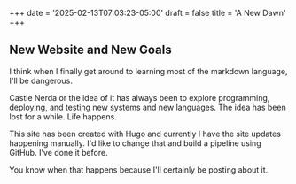 +++
date = '2025-02-13T07:03:23-05:00'
draft = false
title = 'A New Dawn'
+++
## New Website and New Goals

I think when I finally get around to learning most of the markdown language, I'll be dangerous.

Castle Nerda or the idea of it has always been to explore programming, deploying, and testing new systems and new languages. The idea has been lost for a while.
Life happens.

This site has been created with Hugo and currently I have the site updates happening manually. I'd like to change that and build a pipeline using GitHub. I've done it before.

You know when that happens because I'll certainly be posting about it.